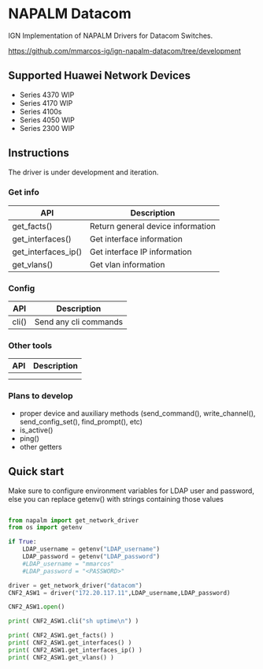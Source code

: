 # NAPALM Datacom

IGN Implementation of NAPALM Drivers for Datacom Switches.

https://github.com/mmarcos-ig/ign-napalm-datacom/tree/development

## Supported Huawei Network Devices

* Series 4370 WIP
* Series 4170 WIP
* Series 4100s
* Series 4050 WIP
* Series 2300 WIP

## Instructions

The driver is under development and iteration.

### Get info
| API   | Description  |
|--------|-----|
| get_facts() |Return general device information |
| get_interfaces() | Get interface information |
| get_interfaces_ip()|  Get interface IP information |
| get_vlans() | Get vlan information |

### Config

| API   | Description  |
|--------|-----|
|  cli() | Send any cli commands |

### Other tools
| API   | Description  |
|--------|-----|
|  |  |
|  |  |

### Plans to develop

* proper device and auxiliary methods (send_command(), write_channel(), send_config_set(), find_prompt(), etc)
* is_active()
* ping()
* other getters

## Quick start

Make sure to configure environment variables for LDAP user and password, else you can replace getenv() with strings containing those values

```python

from napalm import get_network_driver
from os import getenv

if True:
    LDAP_username = getenv("LDAP_username")
    LDAP_password = getenv("LDAP_password")
    #LDAP_username = "mmarcos"
    #LDAP_password = "<PASSWORD>"

driver = get_network_driver("datacom")
CNF2_ASW1 = driver("172.20.117.11",LDAP_username,LDAP_password)

CNF2_ASW1.open()

print( CNF2_ASW1.cli("sh uptime\n") )

print( CNF2_ASW1.get_facts() )
print( CNF2_ASW1.get_interfaces() )
print( CNF2_ASW1.get_interfaces_ip() )
print( CNF2_ASW1.get_vlans() )


```

